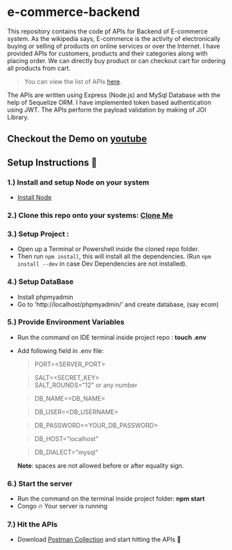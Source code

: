 # e-commerce-backend

This repository contains the code pf APIs for Backend of E-commerce system. 
As the wikipedia says, E-commerce is the activity of electronically buying or selling of products on online services or over the Internet.
I have provided APIs for customers, products and their categories along with placing order. We can directly buy product or can checkout cart for ordering all products from cart.

> You can view the list of APIs [here](https://backendapi.turing.com/docs/#/).

The APIs are written using Express (Node.js) and MySql Database with the help of Sequelize ORM. I have implemented token based authentication using JWT. The APIs perform the payload validation by making of JOI Library.

## Checkout the Demo on [youtube](https://youtu.be/VJu8yIPkGEU)

## Setup Instructions :page_facing_up:
### 1.) Install and setup Node on your system
- [Install Node](https://nodejs.org/en/download/)
### 2.) Clone this repo onto your systems: [Clone Me](https://github.com/srishtivishnoi2102/e-commerce-backend.git) 
### 3.) Setup Project :
- Open up a Terminal or Powershell inside the cloned repo folder.
- Then run `npm install`, this will install all the dependencies. 
  (Run `npm install --dev` in case Dev Dependencies are not installed).

  
### 4.) Setup DataBase
- Install phpmyadmin
- Go to 'http://localhost/phpmyadmin/' and create database, (say ecom)

### 5.) Provide Environment Variables
- Run the command on IDE terminal inside project repo : **touch .env**
- Add following field in .env file:
  > PORT=<SERVER_PORT>
  
  > SALT=<SECRET_KEY>  
  > SALT_ROUNDS="12" or any number

  > DB_NAME=<DB_NAME>
  
  > DB_USER=<DB_USERNAME>
  
  > DB_PASSWORD=<YOUR_DB_PASSWORD>
  
  > DB_HOST="localhost"
  
  > DB_DIALECT="mysql"
  
  **Note**: spaces are not allowed before or after equality sign.
  
### 6.) Start the server
 - Run the command on the terminal inside project folder: **npm start**
 - Congo :fire: Your server is running 
 
### 7.) Hit the APIs
 - Download [Postman Collection](https://www.getpostman.com/collections/d630caa65b77df5c6cd8) and start hitting the APIs :rocket:

